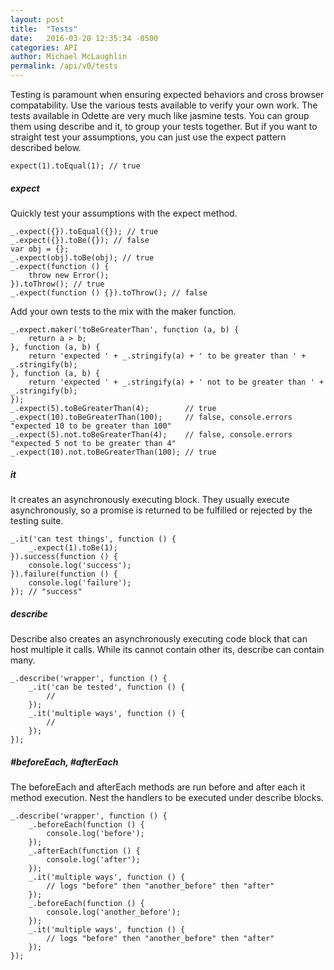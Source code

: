 ```yaml
---
layout: post
title:  "Tests"
date:   2016-03-20 12:35:34 -0500
categories: API
author: Michael McLaughlin
permalink: /api/v0/tests
---
```


<p>Testing is paramount when ensuring expected behaviors and cross browser compatability. Use the various tests available to verify your own work. The tests available in Odette are very much like jasmine tests. You can group them using describe and it, to group your tests together. But if you want to straight test your assumptions, you can just use the expect pattern described below.</p>
<pre class="code code-section" is="code-snippet"><code class="language-javascript">expect(1).toEqual(1); // true</code></pre>
<div id="methods_expect">
    <h5 class="title-headline">expect</h5>
    <p>Quickly test your assumptions with the expect method.</p>
    <pre class="code code-section" is="code-snippet"><code class="language-javascript">_.expect({}).toEqual({}); // true
_.expect({}).toBe({}); // false
var obj = {};
_.expect(obj).toBe(obj); // true
_.expect(function () {
    throw new Error();
}).toThrow(); // true
_.expect(function () {}).toThrow(); // false</code></pre>
    <p>Add your own tests to the mix with the maker function.</p>
    <pre class="code code-section" is="code-snippet"><code class="language-javascript">_.expect.maker('toBeGreaterThan', function (a, b) {
    return a > b;
}, function (a, b) {
    return 'expected ' + _.stringify(a) + ' to be greater than ' + _.stringify(b);
}, function (a, b) {
    return 'expected ' + _.stringify(a) + ' not to be greater than ' + _.stringify(b);
});
_.expect(5).toBeGreaterThan(4);        // true
_.expect(10).toBeGreaterThan(100);     // false, console.errors "expected 10 to be greater than 100"
_.expect(5).not.toBeGreaterThan(4);    // false, console.errors "expected 5 not to be greater than 4"
_.expect(10).not.toBeGreaterThan(100); // true</code></pre>
</div>
<div id="methods_it">
    <h5 class="title-headline">it</h5>
    <p>It creates an asynchronously executing block. They usually execute asynchronously, so a promise is returned to be fulfilled or rejected by the testing suite.</p>
    <pre class="code code-section" is="code-snippet"><code class="language-javascript">_.it('can test things', function () {
    _.expect(1).toBe(1);
}).success(function () {
    console.log('success');
}).failure(function () {
    console.log('failure');
}); // "success"</code></pre>
</div>
<div id="methods_describe">
    <h5 class="title-headline">describe</h5>
    <p>Describe also creates an asynchronously executing code block that can host multiple it calls. While its cannot contain other its, describe can contain many.</p>
    <pre class="code code-section" is="code-snippet"><code class="language-javascript">_.describe('wrapper', function () {
    _.it('can be tested', function () {
        //
    });
    _.it('multiple ways', function () {
        //
    });
});</code></pre>
</div>
<div id="methods_beforeEach">
    <h5 class="title-headline">#beforeEach, #afterEach</h5>
    <p>The beforeEach and afterEach methods are run before and after each it method execution. Nest the handlers to be executed under describe blocks.</p>
    <pre class="code code-section" is="code-snippet"><code class="language-javascript">_.describe('wrapper', function () {
    _.beforeEach(function () {
        console.log('before');
    });
    _.afterEach(function () {
        console.log('after');
    });
    _.it('multiple ways', function () {
        // logs "before" then "another_before" then "after"
    });
    _.beforeEach(function () {
        console.log('another_before');
    });
    _.it('multiple ways', function () {
        // logs "before" then "another_before" then "after"
    });
});</code></pre>
</div>